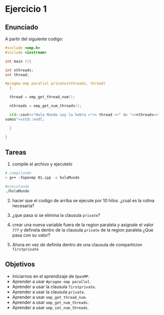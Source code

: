 # Ejercicio 1

## Enunciado

A partir del siguiente codigo:

```c++
#include <omp.h>
#include <iostream>

int main (){

int nthreads;
int thread;

#pragma omp parallel private(nthreads, thread)
  {

  thread = omp_get_thread_num();

  nthreads = omp_get_num_threads();

  std::cout<<"Hola Mundo soy la hebra ="<< thread <<" de "<<nthreads<<" que
somos"<<std::endl;

  }

}
```

## Tareas

1. compile el archivo y ejecutelo

```sh
# compilando
> g++ -fopenmp 01.cpp -o holaMundo

#ejecutando
./holaMundo
```

2. hacer que el codigo de arriba se ejecute por 10 hilos. ¿cual es la rutina necesaria?

3. ¿que pasa si se elimina la clausula `private`?

4. crear una nueva variable fuera de la region paralela y asignale el valor `777` y definela dentro de la clausula `private` de la region paralela ¿Que pasa con su valor?

5. Ahora en vez de definila dentro de una clausula de comparticion `firstprivate`

## Objetivos

- Iniciarnos en el aprendizaje de `OpenMP`.
- Aprender a usar `#pragma omp parallel`.
- Aprender a usar la clausula `firstprivate`.
- Aprender a usar la clausula `private`.
- Aprender a usar `omp_get_thread_num`.
- Aprender a usar `omp_get_num_threads`.
- Aprender a usar `omp_set_num_threads`.

